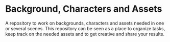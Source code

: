 # Background, Characters and Assets
A repository to work on backgrounds, characters and assets needed in one or several scenes.
This repository can be seen as a place to organize tasks, keep track on the needed assets and to get creative and share your results.
